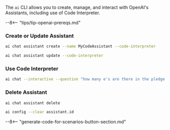 The `ai` CLI allows you to create, manage, and interact with OpenAI's Assistants, including use of Code Interpreter.

--8<-- "tips/tip-openai-prereqs.md"

### Create or Update Assistant

```bash title="Create Assistant with Code Interpreter"
ai chat assistant create --name MyCodeAssistant --code-interpreter
```

```bash title="Update Assistant with Code Interpreter"
ai chat assistant update --code-interpreter
```

### Use Code Interpreter

```bash title="Interactive Chat with Code Interpreter"
ai chat --interactive --question "how many e's are there in the pledge of allegiance?"
```

### Delete Assistant

```bash title="Delete Assistant"
ai chat assistant delete
```

```bash title="Clear Assistant ID"
ai config --clear assistant.id
```

--8<-- "generate-code-for-scenarios-button-section.md"
